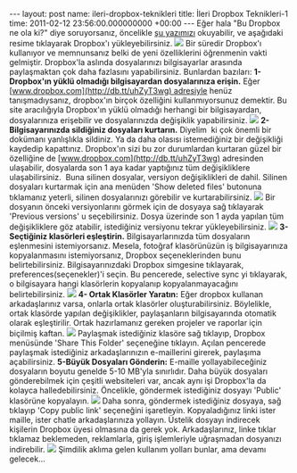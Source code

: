 --- layout: post name: ileri-dropbox-teknikleri title: İleri Dropbox Teknikleri-1 time: 2011-02-12 23:56:00.000000000 +00:00 ---
Eğer hala "Bu Dropbox ne ola ki?" diye soruyorsanız, öncelikle [şu yazımızı](http://asuyatuyolar.blogspot.com/2009/12/dropbox.html) okuyabilir, ve aşağıdaki resime tıklayarak Dropbox'ı yükleyebilirsiniz.
[![](http://3.bp.blogspot.com/-O5OZf8_YJAc/TTWiLubGmZI/AAAAAAAAAtA/pVSv1-rgZH0/s200/dropbox.png)](http://db.tt/uhZyT3wg)
Bir süredir Dropbox'ı kullanıyor ve memnunsanız belki de yeni özelliklerini öğrenmenin vakti gelmiştir. Dropbox'la aslında dosyalarınızı bilgisayarlar arasında paylaşmaktan çok daha fazlasını yapabilirsiniz. Bunlardan bazıları:
**1- Dropbox'ın yüklü olmadığı bilgisayardan dosyalarınıza erişin.**
Eğer [www.dropbox.com](http://db.tt/uhZyT3wg) adresiyle henüz tanışmadıysanız, dropbox'ın birçok özelliğini kullanmıyorsunuz demektir. Bu site aracılığıyla Dropbox'ın yüklü olmadığı herhangi bir bilgisayardan, dosyalarınıza erişebilir ve dosyalarınızda değişiklik yapabilirsiniz.
[![](http://3.bp.blogspot.com/-QuDT5qv-o_4/TVcfZtQtrII/AAAAAAAAAw4/Rw2Bb3j-EH8/s400/dropbox-web.png)](http://db.tt/uhZyT3wg)
**2- Bilgisayarınızda sildiğiniz dosyaları kurtarın.**
Diyelim  ki çok önemli bir dokümanı yanlışlıkla sildiniz. Ya da daha olasısı istemediğiniz bir değişikliği kaydedip kapattınız. Dropbox'ın sizi bu zor durumlardan kurtaran güzel bir özelliğine de [www.dropbox.com](http://db.tt/uhZyT3wg) adresinden ulaşabilir, dosyalarda son 1 aya kadar yaptığınız tüm değişikliklere ulaşabilirsiniz.  Buna silinen dosyalar, versiyon değişiklikleri de dahil.
Silinen dosyaları kurtarmak için ana menüden 'Show deleted files' butonuna tıklamanız yeterli, silinen dosyalarınızı görebilir ve kurtarabilirsiniz.
[![](http://3.bp.blogspot.com/-OseImtDIpsw/TVcn49jmvFI/AAAAAAAAAw8/Zc64xs9XVh4/s1600/deleted_files.PNG)](http://db.tt/uhZyT3wg)
Bir dosyanın önceki versiyonlarını görmek için de dosyaya sağ tıklayarak 'Previous versions' u seçebilirsiniz. Dosya üzerinde son 1 ayda yapılan tüm değişikliklere göz atabilir, istediğiniz versiyonu tekrar yükleyebilirsiniz.
[![](http://3.bp.blogspot.com/-aW3Ml_C2Pu8/TVcrthuo-JI/AAAAAAAAAxA/iziuzp6dK80/s1600/previous_versions.PNG)](http://db.tt/uhZyT3wg)
**3-Seçtiğiniz klasörleri eşleştirin.**
Bilgisayarlarınızda tüm dosyaların eşlenmesini istemiyorsanız. Mesela, fotoğraf klasörünüzün iş bilgisayarınıza kopyalanmasını istemiyorsanız, Dropbox seçeneklerinden bunu belirtebilirsiniz. Bilgisayarınızdaki Dropbox simgesine tıklayarak,  preferences(seçenekler)'i seçin. Bu pencerede, selective sync yi tıklayarak, o bilgisayara hangi klasörlerin kopyalanıp kopyalanmayacağını belirtebilirsiniz.
[![](http://4.bp.blogspot.com/-xd1NX4h1-ik/TVcv1D9xl7I/AAAAAAAAAxE/JUd4PglvVJw/s320/selective.PNG)](http://db.tt/uhZyT3wg)
**4- Ortak Klasörler Yaratın:**
Eğer dropbox kullanan arkadaşlarınız varsa, onlarla ortak klasörler oluşturabilirsiniz. Böylelikle, ortak klasörde yapılan değişiklikler, paylaşanların bilgisayarında otomatik olarak eşleştirilir. Ortak hazırlamanız gereken projeler ve raporlar için biçilmiş kaftan.
[![](http://4.bp.blogspot.com/-Kc2EmouKlpQ/TVfXiDR0mWI/AAAAAAAAAxI/583c3X4h6EM/s1600/share-folder.png)](http://db.tt/uhZyT3wg)
Paylaşmak istediğiniz klasöre sağ tıklayıp, Dropbox menüsünde 'Share This Folder' seçeneğine tıklayın. Açılan pencerede paylaşmak istediğiniz arkadaşlarınızın e-maillerini girerek, paylaşıma açabilirsiniz.
**5-Büyük Dosyaları Gönderin:**
E-maille yollayabileceğiniz dosyaların boyutu genelde 5-10 MB'yla sınırlıdır. Daha büyük dosyaları gönderebilmek için çeşitli websiteleri var, ancak aynı işi Dropbox'la da kolayca halledebilirsiniz.
Öncelikle, göndermek istediğiniz dosyayı 'Public' klasörüne kopyalayın.
[![](http://3.bp.blogspot.com/-D34gra_l9IA/TVfaaqmo_5I/AAAAAAAAAxM/SHFiwCV1G88/s1600/public_folder.png)](http://db.tt/uhZyT3wg)
Daha sonra, göndermek istediğiniz dosyaya, sağ tıklayıp 'Copy public link' seçeneğini işaretleyin. Kopyaladığınız linki ister maille, ister chatle arkadaşlarınıza yollayın. Üstelik dosyayı indirecek kişilerin Dropbox üyesi olmasına da gerek yok. Arkadaşlarınız, linke tıklar tıklamaz beklemeden, reklamlarla, giriş işlemleriyle uğraşmadan dosyanızı indirebilir.
[![](http://3.bp.blogspot.com/-uPh5kGh7pOY/TVfbWChtFyI/AAAAAAAAAxU/Xc8AfDAlZ9s/s1600/share-file.png)](http://db.tt/uhZyT3wg)
Şimdilik aklıma gelen kullanım yolları bunlar, ama devamı gelecek...
